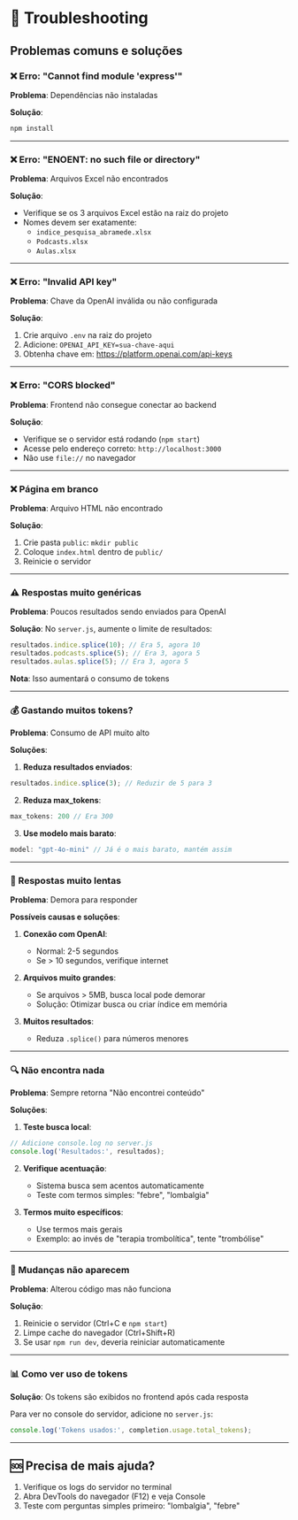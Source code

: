 # 🔧 Troubleshooting

## Problemas comuns e soluções

### ❌ Erro: "Cannot find module 'express'"

**Problema**: Dependências não instaladas

**Solução**:
```bash
npm install
```

---

### ❌ Erro: "ENOENT: no such file or directory"

**Problema**: Arquivos Excel não encontrados

**Solução**:
- Verifique se os 3 arquivos Excel estão na raiz do projeto
- Nomes devem ser exatamente:
  - `indice_pesquisa_abramede.xlsx`
  - `Podcasts.xlsx`
  - `Aulas.xlsx`

---

### ❌ Erro: "Invalid API key"

**Problema**: Chave da OpenAI inválida ou não configurada

**Solução**:
1. Crie arquivo `.env` na raiz do projeto
2. Adicione: `OPENAI_API_KEY=sua-chave-aqui`
3. Obtenha chave em: https://platform.openai.com/api-keys

---

### ❌ Erro: "CORS blocked"

**Problema**: Frontend não consegue conectar ao backend

**Solução**:
- Verifique se o servidor está rodando (`npm start`)
- Acesse pelo endereço correto: `http://localhost:3000`
- Não use `file://` no navegador

---

### ❌ Página em branco

**Problema**: Arquivo HTML não encontrado

**Solução**:
1. Crie pasta `public`: `mkdir public`
2. Coloque `index.html` dentro de `public/`
3. Reinicie o servidor

---

### ⚠️ Respostas muito genéricas

**Problema**: Poucos resultados sendo enviados para OpenAI

**Solução**:
No `server.js`, aumente o limite de resultados:
```javascript
resultados.indice.splice(10); // Era 5, agora 10
resultados.podcasts.splice(5); // Era 3, agora 5
resultados.aulas.splice(5); // Era 3, agora 5
```

**Nota**: Isso aumentará o consumo de tokens

---

### 💰 Gastando muitos tokens?

**Problema**: Consumo de API muito alto

**Soluções**:

1. **Reduza resultados enviados**:
```javascript
resultados.indice.splice(3); // Reduzir de 5 para 3
```

2. **Reduza max_tokens**:
```javascript
max_tokens: 200 // Era 300
```

3. **Use modelo mais barato**:
```javascript
model: "gpt-4o-mini" // Já é o mais barato, mantém assim
```

---

### 🐌 Respostas muito lentas

**Problema**: Demora para responder

**Possíveis causas e soluções**:

1. **Conexão com OpenAI**:
   - Normal: 2-5 segundos
   - Se > 10 segundos, verifique internet

2. **Arquivos muito grandes**:
   - Se arquivos > 5MB, busca local pode demorar
   - Solução: Otimizar busca ou criar índice em memória

3. **Muitos resultados**:
   - Reduza `.splice()` para números menores

---

### 🔍 Não encontra nada

**Problema**: Sempre retorna "Não encontrei conteúdo"

**Soluções**:

1. **Teste busca local**:
```javascript
// Adicione console.log no server.js
console.log('Resultados:', resultados);
```

2. **Verifique acentuação**:
   - Sistema busca sem acentos automaticamente
   - Teste com termos simples: "febre", "lombalgia"

3. **Termos muito específicos**:
   - Use termos mais gerais
   - Exemplo: ao invés de "terapia trombolítica", tente "trombólise"

---

### 🔄 Mudanças não aparecem

**Problema**: Alterou código mas não funciona

**Solução**:
1. Reinicie o servidor (Ctrl+C e `npm start`)
2. Limpe cache do navegador (Ctrl+Shift+R)
3. Se usar `npm run dev`, deveria reiniciar automaticamente

---

### 📊 Como ver uso de tokens

**Solução**: Os tokens são exibidos no frontend após cada resposta

Para ver no console do servidor, adicione no `server.js`:
```javascript
console.log('Tokens usados:', completion.usage.total_tokens);
```

---

## 🆘 Precisa de mais ajuda?

1. Verifique os logs do servidor no terminal
2. Abra DevTools do navegador (F12) e veja Console
3. Teste com perguntas simples primeiro: "lombalgia", "febre"